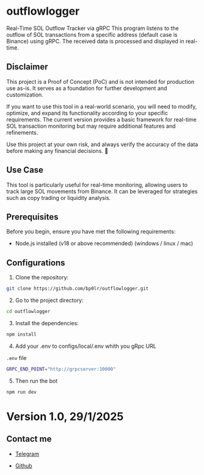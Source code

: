 # outflowlogger

Real-Time SOL Outflow Tracker via gRPC
This program listens to the outflow of SOL transactions from a specific address (default case is Binance) using gRPC. 
The received data is processed and displayed in real-time.

## Disclaimer
This project is a Proof of Concept (PoC) and is not intended for production use as-is. It serves as a foundation for further development and customization.

If you want to use this tool in a real-world scenario, you will need to modify, optimize, and expand its functionality according to your specific requirements. The current version provides a basic framework for real-time SOL transaction monitoring but may require additional features and refinements.

Use this project at your own risk, and always verify the accuracy of the data before making any financial decisions. 🚀

## Use Case
This tool is particularly useful for real-time monitoring, allowing users to track large SOL movements from Binance. It can be leveraged for strategies such as copy trading or liquidity analysis.

## Prerequisites

Before you begin, ensure you have met the following requirements:

- Node.js installed (v18 or above recommended) (windows / linux / mac)

## Configurations

1. Clone the repository:

```sh
git clone https://github.com/bp0lr/outflowlogger.git
```

2. Go to the project directory:

```sh
cd outflowlogger
```

3. Install the dependencies:

```sh
npm install
```

4. Add your .env to configs/local/.env whith you gRpc URL

`.env` file
```sh
GRPC_END_POINT="http://grpcserver:10000"
```

5. Then run the bot

```sh
npm run dev
```

# Version 1.0,   29/1/2025

## Contact me
- [Telegram](https://t.me/@Bp1lr)

- [Github](https://github.com/bp0lr)